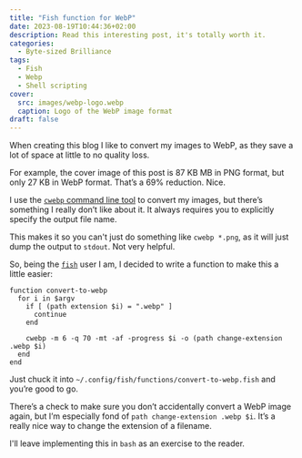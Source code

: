 ```yaml
---
title: "Fish function for WebP"
date: 2023-08-19T10:44:36+02:00
description: Read this interesting post, it's totally worth it.
categories:
  - Byte-sized Brilliance
tags:
  - Fish
  - Webp
  - Shell scripting
cover:
  src: images/webp-logo.webp
  caption: Logo of the WebP image format
draft: false
---
```


When creating this blog I like to convert my images to WebP, as they save a lot of space at little to no quality loss.

For example, the cover image of this post is 87 KB MB in PNG format, but only 27 KB in WebP format. That’s a 69%
reduction. Nice.

I use the [`cwebp` command line tool](https://developers.google.com/speed/webp/docs/cwebp) to convert my images, but
there’s something I really don’t like about it. It always requires you to explicitly specify the output file name.

This makes it so you can't just do something like `cwebp *.png`, as it will just dump the output to `stdout`. Not very
helpful.

So, being the [`fish`](https://fishshell.com) user I am, I decided to write a function to make this a little easier:

```fish
function convert-to-webp
  for i in $argv
    if [ (path extension $i) = ".webp" ]
      continue
    end

    cwebp -m 6 -q 70 -mt -af -progress $i -o (path change-extension .webp $i)
  end
end
```

Just chuck it into `~/.config/fish/functions/convert-to-webp.fish` and you’re good to go.

There’s a check to make sure you don’t accidentally convert a WebP image again, but I’m especially fond
of `path change-extension .webp $i`. It’s a really nice way to change the extension of a filename.

I'll leave implementing this in `bash` as an exercise to the reader.
